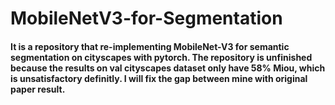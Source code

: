 # MobileNetV3-for-Segmentation

#### It is a repository that re-implementing MobileNet-V3 for semantic segmentation on cityscapes with pytorch. The repository is unfinished because the results on val cityscapes dataset only have 58% Miou, which is unsatisfactory definitly. I will fix the gap between mine with original paper result.
